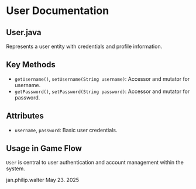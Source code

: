 # User Documentation

## User.java

Represents a user entity with credentials and profile information.

## Key Methods

- `getUsername()`, `setUsername(String username)`: Accessor and mutator for username.
- `getPassword()`, `setPassword(String password)`: Accessor and mutator for password.

## Attributes

- `username`, `password`: Basic user credentials.

## Usage in Game Flow

`User` is central to user authentication and account management within the system.

jan.philip.walter May 23. 2025
